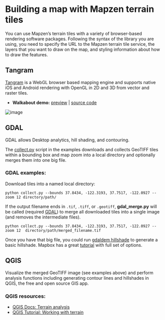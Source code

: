 # Building a map with Mapzen terrain tiles

You can use Mapzen’s terrain tiles with a variety of browser-based rendering software packages. Following the syntax of the library you are using, you need to specify the URL to the Mapzen terrain tile service, the layers that you want to draw on the map, and styling information about how to draw the features.

## Tangram

[Tangram](https://mapzen.com/projects/tangram) is a WebGL browser based mapping engine and supports native iOS and Android rendering with OpenGL in 2D and 3D from vector and raster tiles.

* **Walkabout demo:** [preview](http://tangrams.github.io/walkabout-style-more-labels) | [source code](http://github.com/tangrams/walkabout-style-more-labels)

![image](https://cloud.githubusercontent.com/assets/853051/11137284/13e3a5f0-896b-11e5-9ab9-be51ecb388d8.png)

## GDAL

GDAL allows Desktop analytics, hill shading, and contouring.

The [collect.py](https://github.com/tilezen/joerd/blob/master/docs/examples/collect.py) script in the examples downloads and collects GeoTIFF tiles within a bounding box and map zoom into a local directory and optionally merges them into one big file.

### GDAL examples:

Download tiles into a named local directory:

`python collect.py --bounds 37.8434, -122.3193, 37.7517, -122.0927 --zoom 12 directory/path/`

If the output filename ends in `.tif`, `.tiff`, or `.geotiff`, **gdal_merge.py** will be called (required [GDAL](http://www.gdal.org)) to merge all downloaded tiles into a single image (and removes the intermediate files).

`python collect.py --bounds 37.8434, -122.3193, 37.7517, -122.0927 --zoom 12  directory/path/merged_filename.tif`

Once you have that big file, you could run [gdaldem hillshade](http://www.gdal.org/gdaldem.html#gdaldem_hillshade) to generate a basic hillshade. Mapbox has a great [tutorial](https://www.mapbox.com/tilemill/docs/guides/terrain-data/#creating-hillshades) with full set of options.

## QGIS

Visualize the merged GeoTIFF image (see examples above) and perform analysis functions including generating contour lines and hillshades in QGIS, the free and open source GIS app.

### QGIS resources:

- [QGIS Docs: Terrain analysis](https://docs.qgis.org/2.2/en/docs/training_manual/rasters/terrain_analysis.html)
- [QGIS Tutorial: Working with terrain](http://www.qgistutorials.com/en/docs/working_with_terrain.html)
